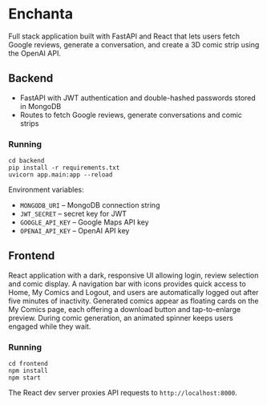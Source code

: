 # Enchanta

Full stack application built with FastAPI and React that lets users fetch Google reviews, generate a conversation, and create a 3D comic strip using the OpenAI API.

## Backend
- FastAPI with JWT authentication and double-hashed passwords stored in MongoDB
- Routes to fetch Google reviews, generate conversations and comic strips

### Running
```
cd backend
pip install -r requirements.txt
uvicorn app.main:app --reload
```

Environment variables:
- `MONGODB_URI` – MongoDB connection string
- `JWT_SECRET` – secret key for JWT
- `GOOGLE_API_KEY` – Google Maps API key
- `OPENAI_API_KEY` – OpenAI API key


## Frontend
React application with a dark, responsive UI allowing login, review selection and comic display. A navigation bar with icons provides quick access to Home, My Comics and Logout, and users are automatically logged out after five minutes of inactivity.
Generated comics appear as floating cards on the My Comics page, each offering a download button and tap-to-enlarge preview. During comic generation, an animated spinner keeps users engaged while they wait.


### Running
```
cd frontend
npm install
npm start
```
The React dev server proxies API requests to `http://localhost:8000`.
